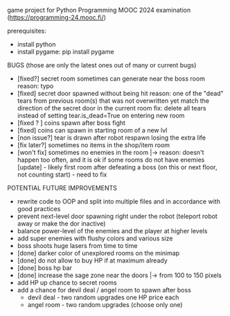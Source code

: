 game project for Python Programming MOOC 2024 examination (https://programming-24.mooc.fi/)

prerequisites:
 - install python
 - install pygame: pip install pygame


BUGS (those are only the latest ones out of many or current bugs)
- [fixed?]      secret room sometimes can generate near the boss room
  reason: typo
- [fixed]       secret door spawned without being hit
  reason: one of the "dead" tears from previous room(s) that was not overwritten yet
  match the direction of the secret door in the current room
  fix:    delete all tears instead of setting tear.is_dead=True on entering new room
- [fixed ? ]    coins spawn after boss fight
- [fixed]       coins can spawn in starting room of a new lvl
- [non issue?]  tear is drawn after robot respawn losing the extra life
- [fix later?]  sometimes no items in the shop/item room
- [won't fix]   sometimes no enemies in the room
  |-> reason: doesn't happen too often, and it is ok if some rooms do not have enemies
  [update] - likely first room after defeating a boss (on this or next floor, not counting start) - need to fix

POTENTIAL FUTURE IMPROVEMENTS

- rewrite code to OOP and split into multiple files and in accordance with good practices
- prevent next-level door spawning right under the robot (teleport robot away or make the dor inactive)
- balance power-level of the enemies and the player at higher levels
- add super enemies with flushy colors and various size
- boss shoots huge lasers from time to time
- [done] darker color of unexplored rooms on the minimap
- [done] do not allow to buy HP if at maximum already
- [done] boss hp bar
- [done] increase the sage zone near the doors
  |-> from 100 to 150 pixels
- add HP up chance to secret rooms
- add a chance for devil deal / angel room to spawn after boss
    - devil deal - two random upgrades one HP price each
    - angel room - two random upgrades (choose only one)
